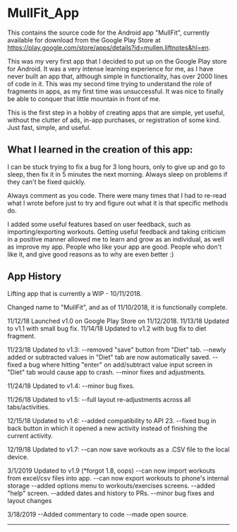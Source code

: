 # MullFit_App
This contains the source code for the Android app "MullFit", currently available for download from the Google Play Store at https://play.google.com/store/apps/details?id=mullen.liftnotes&hl=en.

This was my very first app that I decided to put up on the Google Play store for Android. It was a very intense learning experience for me, as I have never built an app that, although simple in functionality, has over 2000 lines of code in it. 
This was my second time trying to understand the role of fragments in apps, as my first time was unsuccessful. It was nice to finally be able to conquer that little mountain in front of me. 

This is the first step in a hobby of creating apps that are simple, yet useful, without the clutter of ads, in-app purchases, or registration of some kind. Just fast, simple, and useful.

What I learned in the creation of this app:
-------------------------------------------------------------------------------------
I can be stuck trying to fix a bug for 3 long hours, only to give up and go to sleep, then fix it in 5 minutes the next morning.
Always sleep on problems if they can't be fixed quickly.

Always comment as you code. There were many times that I had to re-read what I wrote before just to try and figure out what it is that specific methods do.

I added some useful features based on user feedback, such as importing/exporting workouts. Getting useful feedback and taking criticism in a positive manner allowed me to learn and grow as an individual, as well as improve my app.
People who like your app are good. People who don't like it, and give good reasons as to why are even better :)

App History
-------------------------------------------------------------------------------------
Lifting app that is currently a WIP - 10/11/2018.

Changed name to "MullFit", and as of 11/10/2018, it is functionally complete.
        
11/12/18 Launched v1.0 on Google Play Store on 11/12/2018.
11/13/18 Updated to v1.1 with small bug fix.
11/14/18 Updated to v1.2 with bug fix to diet fragment.

11/23/18 Updated to v1.3: --removed "save" button from "Diet" tab.
               --newly added or subtracted values in "Diet" tab are now automatically saved.
               --fixed a bug where hitting "enter" on add/subtract value input screen
                   in "Diet" tab would cause app to crash.
               --minor fixes and adjustments.
               
11/24/18 Updated to v1.4: --minor bug fixes.

11/26/18 Updated to v1.5: --full layout re-adjustments across all tabs/activities.

12/15/18 Updated to v1.6: --added compatibility to API 23. 
                 --fixed bug in back button in which it opened a new activity
                   instead of finishing the current activity.
                   
12/19/18 Updated to v1.7: --can now save workouts as a .CSV file to the local device.

3/1/2019 Updated to v1.9 (*forgot 1.8, oops)
               --can now import workouts from excel/csv files into app.
               --can now export workouts to phone's internal storage
               --added options menu to workouts/exercises screens.
               --added "help" screen.
               --added dates and history to PRs.
               --minor bug fixes and layout changes
               
 3/18/2019 --Added commentary to code
           --made open source.
           
-------------------------------------------------------------------------------------

